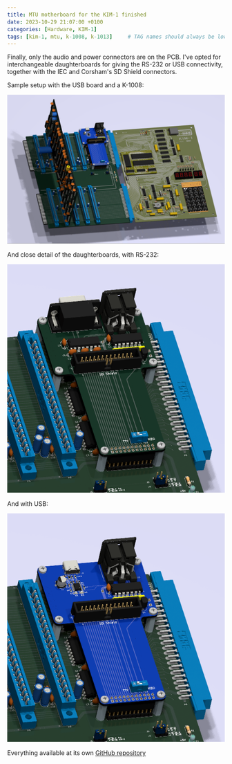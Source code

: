 ```yaml
---
title: MTU motherboard for the KIM-1 finished
date: 2023-10-29 21:07:00 +0100
categories: [Hardware, KIM-1]
tags: [kim-1, mtu, k-1008, k-1013]     # TAG names should always be lowercase
---
```

Finally, only the audio and power connectors are on the PCB. I've opted for interchangeable daughterboards for giving the RS-232 or USB connectivity, together with the IEC and Corsham's SD Shield connectors.

Sample setup with the USB board and a K-1008:

![img-description](/assets/img/posts/2023-10-29-MTU-motherboard-for-the-KIM-1-finished/kim-1-with-motherboard-k-1008.png)

And close detail of the daughterboards, with RS-232:

![img-description](/assets/img/posts/2023-10-29-MTU-motherboard-for-the-KIM-1-finished/aux-rs232-detail.png)

And with USB:

![img-description](/assets/img/posts/2023-10-29-MTU-motherboard-for-the-KIM-1-finished/aux-usb-detail.png)

Everything available at its own [GitHub repository](https://github.com/eduardocasino/kim-1-mtu-motherboard)

<script src="https://giscus.app/client.js"
        data-repo="eduardocasino/eduardocasino.github.io"
        data-repo-id="R_kgDONX03Cg"
        data-category="General"
        data-category-id="DIC_kwDONX03Cs4ClErs"
        data-mapping="pathname"
        data-strict="0"
        data-reactions-enabled="1"
        data-emit-metadata="0"
        data-input-position="bottom"
        data-theme="preferred_color_scheme"
        data-lang="es"
        crossorigin="anonymous"
        async>
</script>
